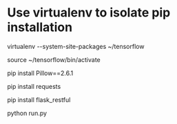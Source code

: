 # Use virtualenv to isolate pip installation
virtualenv --system-site-packages ~/tensorflow

source ~/tensorflow/bin/activate  

pip install Pillow==2.6.1

pip install requests

pip install flask_restful

python run.py
